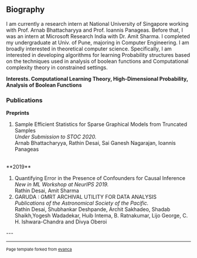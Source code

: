 

## Biography
I am currently a research intern at National University of Singapore working with Prof. Arnab Bhattacharyya and Prof. Ioannis Panageas.
Before that, I was an intern at Microsoft Research India with Dr. Amit Sharma. I completed my undergraduate at Univ. of Pune, majoring in Computer Engineering.
I am broadly interested in theoretical computer science. Specifically, I am interested in developing algorithms for learning Probability structures based on the techniques used in analysis of boolean functions and Computational complexity theory in constrained settings.

**Interests. Computational Learning Theory, High-Dimensional Probability, Analysis of Boolean Functions**
### Publications
**Preprints**
<ol>
<li>Sample Efficient Statistics for Sparse Graphical Models from Truncated Samples </li>
  <em>Under Submission to STOC 2020.</em><br>
  Arnab Bhattacharyya, Rathin Desai, Sai Ganesh Nagarajan, Ioannis Panageas
</ol>
<br>
**2019**
<ol>
<li> Quantifying Error in the Presence of Confounders for Causal Inference  </li>
     <em>New in ML Workshop at NeurIPS 2019.</em><br>
     Rathin Desai, Amit Sharma
<li> GARUDA : GMRT ARCHIVAL UTILITY FOR DATA ANALYSIS </li>
     <em>Publications of the Astronomical Society of the Pacific.</em><br>
     Rathin Desai, Shubhankar Deshpande, Archit Sakhadeo, Shadab Shaikh,Yogesh Wadadekar, 
     Huib Intema, B. Ratnakumar, Lijo George, C. H. Ishwara-Chandra and Divya Oberoi
</ol>
---




---
<p style="font-size:11px">Page template forked from <a href="https://github.com/evanca/quick-portfolio">evanca</a></p>
<!-- Remove above link if you don't want to attibute -->

